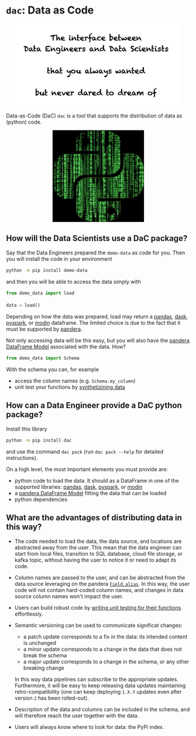 # `dac`: Data as Code

<div align="center">
  <img src="img/motto.png" alt="drawing" width="450"/>
</div>

Data-as-Code (DaC) `dac` is a tool that supports the distribution of data as (python) code.

<div align="center">
  <img src="img/logo.jpg" alt="drawing" width="250"/>
</div>

## How will the Data Scientists use a DaC package?

Say that the Data Engineers prepared the `demo-data` as code for you. Then you will install the code in your environment
```sh
python -m pip install demo-data
```
and then you will be able to access the data simply with
```python
from demo_data import load

data = load()
```

Depending on how the data was prepared, load may return a [pandas](https://pandas.pydata.org/), [dask](https://www.dask.org/), [pyspark](https://spark.apache.org/docs/latest/api/python/index.html), or [modin](https://github.com/modin-project/modin) dataframe. The limited choice is due to the fact that it must be supported by [pandera](https://pandera.readthedocs.io/en/stable/).

Not only accessing data will be this easy, but you will also have the [pandera DataFrame Model](https://pandera.readthedocs.io/en/stable/dataframe_models.html) associated with the data. How?
```python
from demo_data import Schema
```

With the schema you can, for example

* access the column names (e.g. `Schema.my_column`)
* unit test your functions by [synthetizining data](https://pandera.readthedocs.io/en/stable/data_synthesis_strategies.html)

## How can a Data Engineer provide a DaC python package?

Install this library
```sh
python -m pip install dac
```
and use the command `dac pack` (run `dac pack --help` for detailed instructions).

On a high level, the most important elements you must provide are:

* python code to load the data. It should as a DataFrame in one of the supported libraries: [pandas](https://pandas.pydata.org/), [dask](https://www.dask.org/), [pyspark](https://spark.apache.org/docs/latest/api/python/index.html), or [modin](https://github.com/modin-project/modin)
* a [pandera DataFrame Model](https://pandera.readthedocs.io/en/stable/dataframe_models.html) fitting the data that can be loaded
* python dependencies

## What are the advantages of distributing data in this way?

* The code needed to load the data, the data source, and locations are abstracted away from the user.
  This mean that the data engineer can start from local files, transition to SQL database, cloud file storage, or kafka topic, without having the user to notice it or need to adapt its code.

* Column names are passed to the user, and can be abstracted from the data source leveraging on the pandera  [`Field.alias`](https://pandera.readthedocs.io/en/stable/reference/generated/pandera.api.pandas.model_components.Field.html). In this way, the user code will not contain hard-coded column names, and changes in data source column names won't impact the user.

* Users can build robust code by [writing unit testing for their functions](https://pandera.readthedocs.io/en/stable/data_synthesis_strategies.html) effortlessly.

* Semantic versioning can be used to communicate significat changes:

  * a patch update corresponds to a fix in the data: its intended content is unchanged
  * a minor update corresponds to a change in the data that does not break the schema
  * a major update corresponds to a change in the schema, or any other breaking change

  In this way data pipelines can subscribe to the appropriate updates. Furthermore, it will be easy to keep releasing data updates maintaining retro-compatibility (one can keep deploying `1.X.Y` updates even after version `2` has been rolled-out).

* Description of the data and columns can be included in the schema, and will therefore reach the user together with the data.

* Users will always know where to look for data: the PyPi index.
